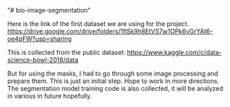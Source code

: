 "# bio-image-segmentation" 

Here is the link of the first dataset we are using for the project.
https://drive.google.com/drive/folders/1flSk9h8EtVS7w1OPk6vGrYAt6-oe4pFW?usp=sharing


This is collected from the public dataset:
https://www.kaggle.com/c/data-science-bowl-2018/data

But for using the masks, I had to go through some image processing and prepare them.
This is just an initial step. Hope to work in more directions.
The segmentation model training code is also collected, it will be analyzed in various in future hopefully.
